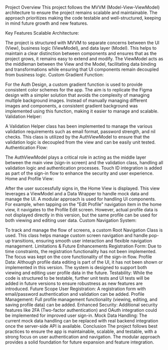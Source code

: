 Project Overview
This project follows the MVVM (Model-View-ViewModel) architecture to ensure the project remains scalable and maintainable. The approach prioritizes making the code testable and well-structured, keeping in mind future growth and new features.

Key Features
Scalable Architecture:

The project is structured with MVVM to separate concerns between the UI (View), business logic (ViewModel), and data layer (Model). This helps to maintain a clear distinction between components and ensures that as the project grows, it remains easy to extend and modify.
The ViewModel acts as the middleman between the View and the Model, facilitating data binding and transformations while ensuring that UI components remain decoupled from business logic.
Custom Gradient Function:

For the Auth Design, a custom gradient function is used to provide consistent color schemes for the app. The aim is to replicate the Figma design with a simpler solution that avoids the complexity of managing multiple background images.
Instead of manually managing different images and components, a consistent gradient background was implemented using this function, making it easier to manage and scalable.
Validation Helper:

A Validation Helper class has been implemented to manage the various validation requirements such as email format, password strength, and nil checks.
This class is utilized by the AuthViewModel to ensure that the validation logic is decoupled from the view and can be easily unit tested.
Authentication Flow:

The AuthViewModel plays a critical role in acting as the middle layer between the main view (sign-in screen) and the validation class, handling all validation logic and authentication processes.
Touch ID integration is added as part of the sign-in flow to enhance the security and user experience.
Home and Profile View:

After the user successfully signs in, the Home View is displayed. This view leverages a ViewModel and a Data Wrapper to handle mock data and manage the UI.
A modular approach is used for handling UI components. For example, when tapping on the "Edit Profile" navigation item in the home view, it navigates to the Profile Edit screen. However, actual profile data is not displayed directly in this version, but the same profile can be used for both viewing and editing user data.
Custom Navigation System:

To track and manage the flow of screens, a custom Root Navigation Class is used. This class helps manage custom screen navigation and handle pop-up transitions, ensuring smooth user interaction and flexible navigation management.
Limitations & Future Enhancements
Registration Form: Due to time constraints, the registration functionality has not been implemented. The focus was kept on the core functionality of the sign-in flow.
Profile Data: Although profile data editing is part of the UI, it has not been shown or implemented in this version. The system is designed to support both viewing and editing user profile data in the future.
Testability: While the code is structured to be testable, further unit tests and UI tests will be added in future versions to ensure robustness as new features are introduced.
Future Scope
User Registration: A registration form with email/password authentication and validation can be added.
Profile Management: Full profile management functionality (viewing, editing, and saving profile data) can be added.
Enhanced Security: Additional security features like 2FA (Two-factor authentication) and OAuth integration could be implemented for improved user sign-in.
Mock Data Handling: The current mock data handling can be replaced with real backend integration once the server-side API is available.
Conclusion
The project follows best practices to ensure the app is maintainable, scalable, and testable, with a strong focus on user authentication and navigation. The modular approach provides a solid foundation for future expansion and feature integration.
